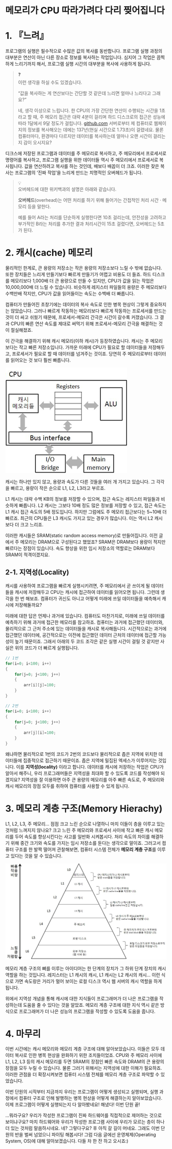 # 메모리가 CPU 따라가려다 다리 찢어집니다

# 1. 『느려』


프로그램의 실행은 필수적으로 수많은 값의 복사를 동반합니다. 프로그램 실행 과정의 대부분은 연산이 아닌 다른 장소로 정보를 복사하는 작업입니다. 심지어 그 작업은 끔찍하게 느리기까지 해서, 프로그램 실행 시간의 대부분을 복사에 사용하게 됩니다.


>❓  
>이런 생각을 하실 수도 있겠습니다.
>
> “값을 복사하는 게 연산보다는 간단할 것 같은데 느리면 얼마나 느리다고 그래요?”
> 
>
>네, 생각 이상으로 느립니다. 한 CPU의 가장 간단한 연산이 수행되는 시간을 1초라고 할 때, 주 메모리 접근은 대략 4분이 걸리며 하드 디스크로의 접근은 성능에 따라 1달에서 9달 정도가 걸립니다. [github.com](http://github.com) 서버로부터 제 컴퓨터로 웹페이지의 정보를 복사해오는 데에는 137년(현실 시간으로 1.73초)이 걸렸네요. 물론 컴퓨터마다, 환경마다 다르지만 데이터를 복사하는데 얼마나 오랜 시간이 걸리는지 감이 오시지요?


디크스에 저장된 프로그램과 데이터를 주 메모리로 복사하고, 주 메모리에서 프로세서로 명령어를 복사하고, 프로그램 실행을 위한 데이터들 역시 주 메모리에서 프로세서로 복사됩니다. 값을 연산하려고 복사를 하는 것인데, 배보다 배꼽이 더 크죠. 이러한 잦은 복사는 프로그램의 ‘진짜 작업’을 느리게 만드는 치명적인 오버헤드가 됩니다.


>💡  
>오버헤드에 대한 위키백과의 설명은 아래와 같습니다.
>
> **오버헤드**(overhead)는 어떤 처리를 하기 위해 들어가는 간접적인 처리 시간 · 메모리 등을 말한다.
> 
> 예를 들어 A라는 처리를 단순하게 실행한다면 10초 걸리는데, 안전성을 고려하고 부가적인 B라는 처리를 추가한 결과 처리시간이 15초 걸렸다면, 오버헤드는 5초가 된다.
> 


# 2. 캐시(cache) 메모리


물리적인 한계로, 큰 용량의 저장소는 작은 용량의 저장소보다 느릴 수 밖에 없습니다. 또한 장치들은 느리게 만들기보다 빠르게 만들기가 어렵고 비용도 더 들죠. 하드 디스크를 메모리보다 1,000배 더 큰 용량으로 만들 수 있지만, CPU가 값을 읽는 작업은 10,000,000배 더 느릴 수 있습니다. 비슷하게 레지스터 파일들의 용량은 주 메모리보다 수백만배 작지만, CPU가 값을 읽어들이는 속도는 수백배 더 빠릅니다.

컴퓨터가 만들어진 초창기에는 데이터의 복사 속도로 인한 병목 현상이 그렇게 중요하지는 않았습니다. 그러나 빠르게 작동하는 메모리보다 빠르게 작동하는 프로세서를 만드는 것이 더 싸고 쉬웠기 때문에, 프로세서-메모리 간극은 시간이 갈수록 커졌습니다. 그 결과 CPU의 빠른 연산 속도를 제대로 써먹기 위해 프로세서-메모리 간극을 해결하는 것이 절실해졌죠.

이 간극을 해결하기 위해 캐시 메모리(이하 캐시)가 등장하였습니다. 캐시는 주 메모리보다는 작고 빠른 저장소입니다. 가까운 미래에 CPU가 필요로 할 데이터들을 저장해두고, 프로세서가 필요로 할 때 데이터를 넘겨주는 것이죠. 당연히 주 메모리로부터 데이터를 읽어오는 것 보다 훨씬 빠릅니다.

![cache_memories](./images/cache_memories.jpg)

캐시는 하나만 있지 않고, 용량과 속도가 다른 것들을 여러 개 가지고 있습니다. 그 각각을 빠르고, 용량이 작은 순으로 L1, L2, L3라고 부르죠.  

L1 캐시는 대략 수백 KB의 정보를 저장할 수 있으며, 접근 속도는 레지스터 파일들과 비슷하게 빠릅니다. L2 캐시는 그보다 10배 정도 많은 정보를 저장할 수 있고, 접근 속도는 L1 캐시 접근 속도의 5배 정도입니다. 하지만 그럼에도 주 메모리 접근보다는 5~10배 더 빠르죠. 최근의 CPU들은 L3 캐시도 가지고 있는 경우가 많습니다. 이는 역시 L2 캐시보다 더 크고 느리죠.

이러한 캐시들은 SRAM(static random access memory)로 만들어집니다. 이전 글에서 주 메모리는 DRAM으로 구성된다고 했었죠? SRAM은 DRAM보다 용량이 적지만 빠르다는 장점이 있습니다. 속도 향상을 위한 임시 저장소의 역할로는 DRAM보다 SRAM이 적격이겠지요.

## 2-1. 지역성(Locality)

캐시를 사용하여 프로그램을 빠르게 실행시키려면, 주 메모리에서 곧 쓰이게 될 데이터들을 캐시에 저장해두고 CPU는 캐시에 접근하여 데이터를 읽어오면 됩니다. 그런데 생각을 한 번 해보죠. 컴퓨터가 귀신도 아니고 어떻게 미래에 쓰일 데이터들을 예측해서 캐시에 저장해둘까요?

미래에 대한 답은 언제나 과거에 있습니다. 컴퓨터도 마찬가지로, 미래에 쓰일 데이터를 예측하기 위해 과거에 접근한 메모리를 참고하죠. 컴퓨터는 과거에 접근했던 데이터와, 물리적으로 그 근처 주소에 있는 데이터들을 캐시로 복사해둡니다. 시간적으로는 과거에 접근했던 데이터에, 공간적으로는 이전에 접근했던 데이터 근처의 데이터에 접근할 가능성이 높기 때문이죠. 그래서 아래의 두 코드 조각은 같은 실행 시간이 걸릴 것 같지만 사실은 위의 코드가 더 빠르게 실행됩니다.

```c
// 1번
for(i=0; i<100; i++)
{
	for(j=0; j<100; j++)
	{
		arr[i][j]=100;
	}
}
```

```c
// 2번
for(i=0; i<100; i++)
{
	for(j=0; j<100; j++)
	{
		arr[j][i]=100;
	}
}
```

왜냐하면 물리적으로 1번의 코드가 2번의 코드보다 물리적으로 좁은 지역에 위치한 데이터들에 집중적으로 접근하기 때문이죠. 좁은 지역에 밀집된 엑세스가 이루어지는 것입니다. 이를 **지역성(locality)** 이라고 합니다. 데이터를 캐시에 저장하는 작업은 CPU가 알아서 해주니, 우리 프로그래머들은 지역성을 최대화 할 수 있도록 코드를 작성해야 되겠지요? 지역성을 잘 이용하면 아주 큰 용량의 메모리를 아주 빠른 속도로, 주 메모리와 캐시 메모리의 장점 모두를 취하여 컴퓨터를 사용할 수 있게 됩니다.

# 3. 메모리 계층 구조(Memory Hierachy)


L1, L2, L3, 주 메모리... 점점 크고 느린 순으로 나열하니 마치 이들이 층을 이루고 있는 것처럼 느껴지지 않나요? 크고 느린 주 메모리와 프로세서 사이에 작고 빠른 캐시 메모리를 두어 속도를 향상시킨다는 사고를 일반화 시켜봅시다. 처리 속도의 차이를 해결하기 위해 중간 크기와 속도를 가지는 임시 저장소를 둔다는 생각으로 말이죠. 그러고서 컴퓨터 구조를 한 발짝 떨어져 관찰해보면, 컴퓨터 시스템 전체가 **메모리 계층 구조**를 이루고 있다는 것을 알 수 있습니다.

![memory_hierarchy](./images/memory_hierarchy.jpg)

메모리 계층 구조의 뼈를 이루는 아이디어는 한 단계의 장치가 그 하위 단계 장치의 캐시 역할을 하는 것입니다. 레지스터는 L1 캐시의 캐시, L1 캐시는 L2 캐시의 캐시... 이런 식으로 가면 속도랑은 거리가 멀어 보이는 로컬 디스크 역시 웹 서버의 캐시 역할을 하게 됩니다.

위에서 지역성 개념을 통해 캐시에 대한 지식들이 프로그래머가 더 나은 프로그램을 작성하는데 도움을 줄 수 있다는 것을 알았죠. 메모리 계층 구조에 대한 지식 역시 같은 방식으로 프로그래머가 더 나은 성능의 프로그램을 작성할 수 있도록 도움을 줍니다.

# 4. 마무리


이번 시간에는 캐시 메모리와 메모리 계층 구조에 대해 알아보았습니다. 이들은 모두 데이터 복사로 인한 병목 현상을 완화하기 위한 조치들이었죠. CPU와 주 메모리 사이에 L1, L2, L3 등의 캐시 메모리를 두면 SRAM의 장점인 빠른 속도와 DRAM의 큰 용량의 장점을 모두 누릴 수 있습니다. 물론 그러기 위해서는 지역성에 대한 이해가 필요하죠. 이러한 관점을 더 확장시켜보면 컴퓨터 시스템 전체를 메모리 계층 구조로 파악할 수 있었습니다. 

이번 단원의 시작부터 지금까지 우리는 프로그램이 어떻게 생성되고 실행되며, 실행 과정에서 컴퓨터 구조로 인해 발행하는 병목 현상을 어떻게 해결하는지 알아보았습니다. 이제 프로그램이 어떻게 실행되는지 다 알아봤네요! 해냈다! 이번 단원 끝!

...뭐라구요? 우리가 작성한 프로그램이 진짜 하드웨어를 직접적으로 제어하는 것으로 보이냐구요? 마치 하드웨어와 우리가 작성한 프로그램 사이에 우리가 모르는 층이 하나 더 있는 것처럼 말씀하시네요. 네? 그렇다구요? 후 아직 갈 길이 머네요. 그래도 이번 단원의 반을 벌써 넘었으니 파이팅 해봅시다! 그럼 다음 글에선 운영체제(Operating System, OS)에 대해 알아보겠습니다. 다들 차 한 잔 하고 오시죠:)